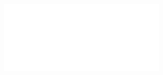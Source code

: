 <!-- Consider starring my repo @ https://github.com/AlejandroAlvarezCastro/AlejandroAlvarezCastro, much appreciated in advance! -->

<img src="https://github.com/AlejandroAlvarezCastro/AlejandroAlvarezCastro/blob/master/svg.svg" alt="Hey I'm juice mit apfeln drin, a.k.a. apple juice"/>

<!--

# Hi, I’m Alejandro 👋
Data Engineer
-
<head>
  
</head>

<body>
  
</body>

<!---
AlejandroAlvarezCastro/AlejandroAlvarezCastro is a ✨ special ✨ repository because its `README.md` (this file) appears on your GitHub profile.
You can click the Preview link to take a look at your changes.
--->
